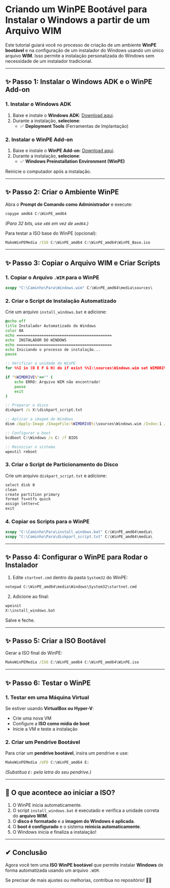 # Criando um WinPE Bootável para Instalar o Windows a partir de um Arquivo WIM

Este tutorial guiará você no processo de criação de um ambiente **WinPE bootável** e na configuração de um instalador do Windows usando um único arquivo **WIM**. Isso permite a instalação personalizada do Windows sem necessidade de um instalador tradicional.

---

## ✨ Passo 1: Instalar o Windows ADK e o WinPE Add-on

### 1. Instalar o Windows ADK

1. Baixe e instale o **Windows ADK**: [Download aqui](https://learn.microsoft.com/en-us/windows-hardware/get-started/adk-install).
2. Durante a instalação, **selecione**:
   - ✅ **Deployment Tools** (Ferramentas de Implantação)

### 2. Instalar o WinPE Add-on

1. Baixe e instale o **WinPE Add-on**: [Download aqui](https://learn.microsoft.com/en-us/windows-hardware/get-started/adk-install#winpe-add-on-for-the-adk).
2. Durante a instalação, **selecione**:
   - ✅ **Windows Preinstallation Environment (WinPE)**

Reinicie o computador após a instalação.

---

## ✨ Passo 2: Criar o Ambiente WinPE

Abra o **Prompt de Comando como Administrador** e execute:

```cmd
copype amd64 C:\WinPE_amd64
```

*(Para 32 bits, use `x86` em vez de `amd64`.)*

Para testar a ISO base do WinPE (opcional):

```cmd
MakeWinPEMedia /ISO C:\WinPE_amd64 C:\WinPE_amd64\WinPE_Base.iso
```

---

## ✨ Passo 3: Copiar o Arquivo WIM e Criar Scripts

### 1. Copiar o Arquivo `.WIM` para o WinPE

```cmd
xcopy "C:\Caminho\Para\Windows.wim" C:\WinPE_amd64\media\sources\
```

### 2. Criar o Script de Instalação Automatizado

Crie um arquivo `install_windows.bat` e adicione:

```bat
@echo off
title Instalador Automatizado do Windows
color 0A
echo ==========================================
echo  INSTALADOR DO WINDOWS
echo ==========================================
echo Iniciando o processo de instalação...
pause

:: Verificar a unidade do WinPE
for %%I in (D E F G H) do if exist %%I:\sources\Windows.wim set WIMDRIVE=%%I

if "%WIMDRIVE%"=="" (
    echo ERRO: Arquivo WIM não encontrado!
    pause
    exit
)

:: Preparar o disco
diskpart /s X:\diskpart_script.txt

:: Aplicar a imagem do Windows
dism /Apply-Image /ImageFile:%WIMDRIVE%:\sources\Windows.wim /Index:1 /ApplyDir:C:\

:: Configurar o boot
bcdboot C:\Windows /s C: /f BIOS

:: Reiniciar o sistema
wpeutil reboot
```

### 3. Criar o Script de Particionamento do Disco

Crie um arquivo `diskpart_script.txt` e adicione:

```txt
select disk 0
clean
create partition primary
format fs=ntfs quick
assign letter=C
exit
```

### 4. Copiar os Scripts para o WinPE

```cmd
xcopy "C:\Caminho\Para\install_windows.bat" C:\WinPE_amd64\media\
xcopy "C:\Caminho\Para\diskpart_script.txt" C:\WinPE_amd64\media\
```

---

## ✨ Passo 4: Configurar o WinPE para Rodar o Instalador

1. Edite `startnet.cmd` dentro da pasta `System32` do WinPE:

```cmd
notepad C:\WinPE_amd64\media\Windows\System32\startnet.cmd
```

2. Adicione ao final:

```bat
wpeinit
X:\install_windows.bat
```

Salve e feche.

---

## ✨ Passo 5: Criar a ISO Bootável

Gerar a ISO final do WinPE:

```cmd
MakeWinPEMedia /ISO C:\WinPE_amd64 C:\WinPE_amd64\WinPE.iso
```

---

## ✨ Passo 6: Testar o WinPE

### 1. Testar em uma Máquina Virtual
Se estiver usando **VirtualBox ou Hyper-V**:
- Crie uma nova VM
- Configure a **ISO como mídia de boot**
- Inicie a VM e teste a instalação

### 2. Criar um Pendrive Bootável
Para criar um **pendrive bootável**, insira um pendrive e use:

```cmd
MakeWinPEMedia /UFD C:\WinPE_amd64 E:
```

*(Substitua `E:` pela letra do seu pendrive.)*

---

## 🚀 O que acontece ao iniciar a ISO?

1. O WinPE inicia automaticamente.
2. O script `install_windows.bat` é executado e verifica a unidade correta do **arquivo WIM**.
3. O **disco é formatado** e a **imagem do Windows é aplicada**.
4. O **boot é configurado** e o sistema **reinicia automaticamente**.
5. O Windows inicia e finaliza a instalação!

---

## ✔ Conclusão

Agora você tem uma **ISO WinPE bootável** que permite instalar **Windows** de forma automatizada usando um arquivo `.WIM`. 

Se precisar de mais ajustes ou melhorias, contribua no repositório! 🚀😃
